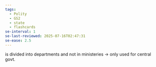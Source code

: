 ```yaml
---
tags:
  - Polity
  - GS2
  - state
  - flashcards
se-interval: 1
se-last-reviewed: 2025-07-16T02:47:31
se-ease: 2.5
---
```

is divided into departments and not in ministeries -> only used for central govt.
